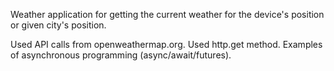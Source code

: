 Weather application for getting the current weather for the device's position or given city's position.

Used API calls from openweathermap.org.
Used http.get method.
Examples of asynchronous programming (async/await/futures).
